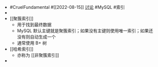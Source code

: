 - #CruelFundamental #[[2022-08-15]] [讨论](https://github.com/CYZH1307/CruelFundamental/tree/main/homework/202208/15) #MySQL #索引
-
- [[聚簇索引]]
	- 用于找到最终数据
	- MySQL 默认主键就是聚簇索引；如果没有主键则使用唯一索引；如果还没有则自动生成一个
	- 通常使用 B+ 树
- [[哈希索引]]
	- 亦称为 [[非聚簇索引]]
-